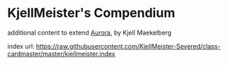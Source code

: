# KjellMeister's Compendium
additional content to extend [Aurora](https://aurorabuilder.com/), by Kjell Maekelberg

index url: https://raw.githubusercontent.com/KjellMeister-Severed/class-cardmaster/master/kjellmeister.index

